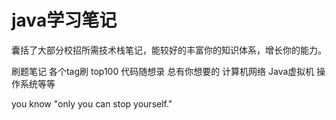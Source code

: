 # java学习笔记
囊括了大部分校招所需技术栈笔记，能较好的丰富你的知识体系，增长你的能力。

刷题笔记 各个tag刷 top100 代码随想录 总有你想要的
计算机网络 Java虚拟机 操作系统等等

you know "only you can stop yourself."
